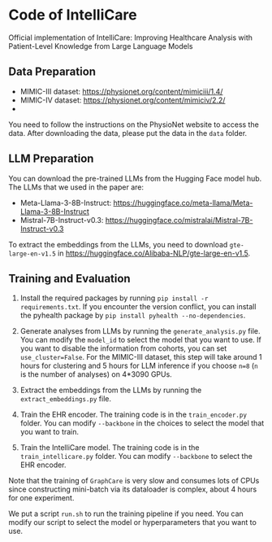 # Code of IntelliCare

Official implementation of IntelliCare: Improving Healthcare Analysis with Patient-Level Knowledge from Large Language Models

## Data Preparation
- MIMIC-III dataset: https://physionet.org/content/mimiciii/1.4/
- MIMIC-IV dataset: https://physionet.org/content/mimiciv/2.2/
- 
You need to follow the instructions on the PhysioNet website to access the data. After downloading the data, please put the data in the `data` folder.

## LLM Preparation
You can download the pre-trained LLMs from the Hugging Face model hub. The LLMs that we used in the paper are:
- Meta-Llama-3-8B-Instruct: https://huggingface.co/meta-llama/Meta-Llama-3-8B-Instruct
- Mistral-7B-Instruct-v0.3: https://huggingface.co/mistralai/Mistral-7B-Instruct-v0.3

To extract the embeddings from the LLMs, you need to download `gte-large-en-v1.5` in https://huggingface.co/Alibaba-NLP/gte-large-en-v1.5.

## Training and Evaluation
1. Install the required packages by running `pip install -r requirements.txt`. If you encounter the version conflict, you can install the pyhealth package by `pip install pyhealth --no-dependencies`.

2. Generate analyses from LLMs by running the `generate_analysis.py` file. You can modify the `model_id` to select the model that you want to use. If you want to disable the information from cohorts, you can set `use_cluster=False`. For the MIMIC-III dataset, this step will take around 1 hours for clustering and 5 hours for LLM inference if you choose `n=8` (`n` is the number of analyses) on 4*3090 GPUs.

3. Extract the embeddings from the LLMs by running the `extract_embeddings.py` file.

4. Train the EHR encoder. The training code is in the `train_encoder.py` folder. You can modify `--backbone` in the choices to select the model that you want to train.

5. Train the IntelliCare model. The training code is in the `train_intellicare.py` folder. You can modify `--backbone` to select the EHR encoder.

Note that the training of `GraphCare` is very slow and consumes lots of CPUs since constructing mini-batch via its dataloader is complex, about 4 hours for one experiment.

We put a script `run.sh` to run the training pipeline if you need. You can modify our script to select the model or hyperparameters that you want to use.
